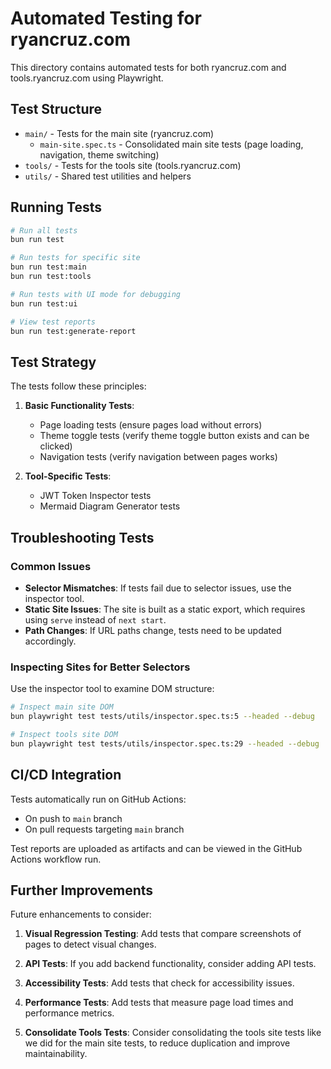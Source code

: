 # Automated Testing for ryancruz.com

This directory contains automated tests for both ryancruz.com and tools.ryancruz.com using Playwright.

## Test Structure

- `main/` - Tests for the main site (ryancruz.com)
  - `main-site.spec.ts` - Consolidated main site tests (page loading, navigation, theme switching)
- `tools/` - Tests for the tools site (tools.ryancruz.com)
- `utils/` - Shared test utilities and helpers

## Running Tests

```bash
# Run all tests
bun run test

# Run tests for specific site
bun run test:main
bun run test:tools

# Run tests with UI mode for debugging
bun run test:ui

# View test reports
bun run test:generate-report
```

## Test Strategy

The tests follow these principles:

1. **Basic Functionality Tests**:
   - Page loading tests (ensure pages load without errors)
   - Theme toggle tests (verify theme toggle button exists and can be clicked)
   - Navigation tests (verify navigation between pages works)

2. **Tool-Specific Tests**:
   - JWT Token Inspector tests
   - Mermaid Diagram Generator tests

## Troubleshooting Tests

### Common Issues

- **Selector Mismatches**: If tests fail due to selector issues, use the inspector tool.
- **Static Site Issues**: The site is built as a static export, which requires using `serve` instead of `next start`.
- **Path Changes**: If URL paths change, tests need to be updated accordingly.

### Inspecting Sites for Better Selectors

Use the inspector tool to examine DOM structure:

```bash
# Inspect main site DOM
bun playwright test tests/utils/inspector.spec.ts:5 --headed --debug

# Inspect tools site DOM
bun playwright test tests/utils/inspector.spec.ts:29 --headed --debug
```

## CI/CD Integration

Tests automatically run on GitHub Actions:
- On push to `main` branch
- On pull requests targeting `main` branch

Test reports are uploaded as artifacts and can be viewed in the GitHub Actions workflow run.

## Further Improvements

Future enhancements to consider:

1. **Visual Regression Testing**: Add tests that compare screenshots of pages to detect visual changes.

2. **API Tests**: If you add backend functionality, consider adding API tests.

3. **Accessibility Tests**: Add tests that check for accessibility issues.

4. **Performance Tests**: Add tests that measure page load times and performance metrics.

5. **Consolidate Tools Tests**: Consider consolidating the tools site tests like we did for the main site tests, to reduce duplication and improve maintainability.